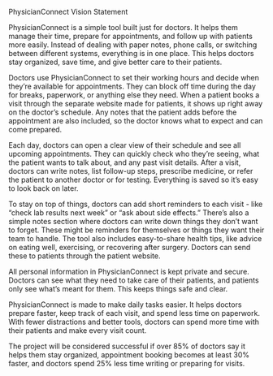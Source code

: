 PhysicianConnect Vision Statement

PhysicianConnect is a simple tool built just for doctors. It helps them manage their time, prepare for appointments, and follow up with patients more easily. Instead of dealing with paper notes, phone calls, or switching between different systems, everything is in one place. This helps doctors stay organized, save time, and give better care to their patients.  

Doctors use PhysicianConnect to set their working hours and decide when they’re available for appointments. They can block off time during the day for breaks, paperwork, or anything else they need. When a patient books a visit through the separate website made for patients, it shows up right away on the doctor’s schedule. Any notes that the patient adds before the appointment are also included, so the doctor knows what to expect and can come prepared.  

Each day, doctors can open a clear view of their schedule and see all upcoming appointments. They can quickly check who they’re seeing, what the patient wants to talk about, and any past visit details. After a visit, doctors can write notes, list follow-up steps, prescribe medicine, or refer the patient to another doctor or for testing. Everything is saved so it’s easy to look back on later.  

To stay on top of things, doctors can add short reminders to each visit - like “check lab results next week” or “ask about side effects.” There’s also a simple notes section where doctors can write down things they don’t want to forget. These might be reminders for themselves or things they want their team to handle. The tool also includes easy-to-share health tips, like advice on eating well, exercising, or recovering after surgery. Doctors can send these to patients through the patient website.  

All personal information in PhysicianConnect is kept private and secure. Doctors can see what they need to take care of their patients, and patients only see what’s meant for them. This keeps things safe and clear.  

PhysicianConnect is made to make daily tasks easier. It helps doctors prepare faster, keep track of each visit, and spend less time on paperwork. With fewer distractions and better tools, doctors can spend more time with their patients and make every visit count.  

The project will be considered successful if over 85% of doctors say it helps them stay organized, appointment booking becomes at least 30% faster, and doctors spend 25% less time writing or preparing for visits.